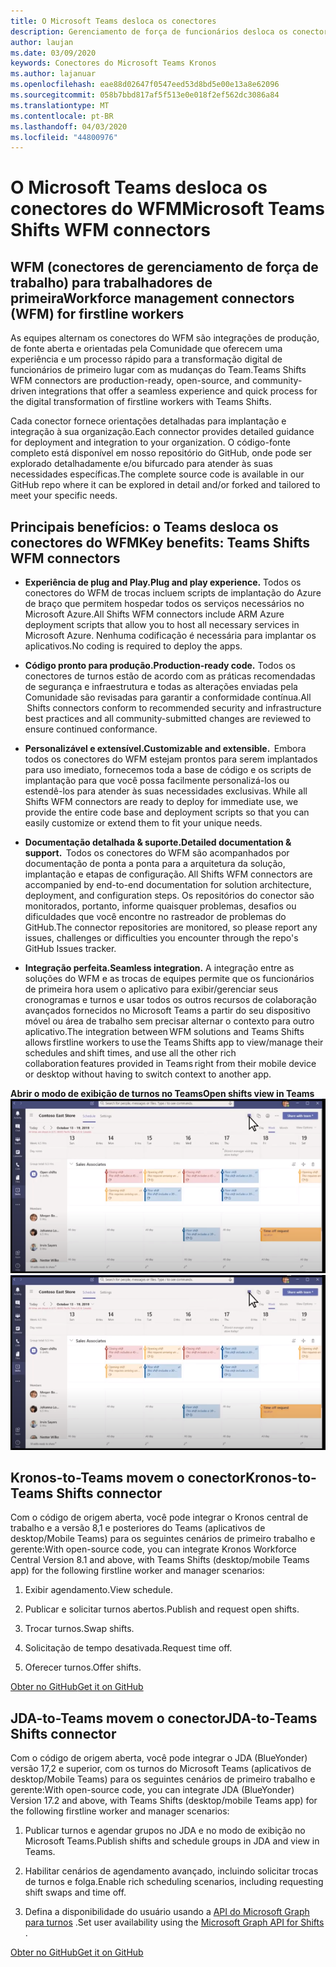 ```yaml
---
title: O Microsoft Teams desloca os conectores
description: Gerenciamento de força de funcionários desloca os conectores para o Teams
author: laujan
ms.date: 03/09/2020
keywords: Conectores do Microsoft Teams Kronos
ms.author: lajanuar
ms.openlocfilehash: eae88d02647f0547eed53d8bd5e00e13a8e62096
ms.sourcegitcommit: 058b7bbd817af5f513e0e018f2ef562dc3086a84
ms.translationtype: MT
ms.contentlocale: pt-BR
ms.lasthandoff: 04/03/2020
ms.locfileid: "44800976"
---
```

# <a name="microsoft-teams-shifts-wfm-connectors"></a><span data-ttu-id="c4121-104">O Microsoft Teams desloca os conectores do WFM</span><span class="sxs-lookup"><span data-stu-id="c4121-104">Microsoft Teams Shifts WFM connectors</span></span>  

## <a name="workforce-management-connectors-wfm-for-firstline-workers"></a><span data-ttu-id="c4121-105">WFM (conectores de gerenciamento de força de trabalho) para trabalhadores de primeira</span><span class="sxs-lookup"><span data-stu-id="c4121-105">Workforce management connectors (WFM) for firstline workers</span></span> 

<span data-ttu-id="c4121-106">As equipes alternam os conectores do WFM são integrações de produção, de fonte aberta e orientadas pela Comunidade que oferecem uma experiência e um processo rápido para a transformação digital de funcionários de primeiro lugar com as mudanças do Team.</span><span class="sxs-lookup"><span data-stu-id="c4121-106">Teams Shifts WFM connectors are production-ready, open-source, and community-driven integrations that offer a seamless experience and quick process for the digital transformation of firstline workers with Teams Shifts.</span></span> 

<span data-ttu-id="c4121-107">Cada conector fornece orientações detalhadas para implantação e integração à sua organização.</span><span class="sxs-lookup"><span data-stu-id="c4121-107">Each connector provides detailed guidance for deployment and integration to your organization.</span></span> <span data-ttu-id="c4121-108">O código-fonte completo está disponível em nosso repositório do GitHub, onde pode ser explorado detalhadamente e/ou bifurcado para atender às suas necessidades específicas.</span><span class="sxs-lookup"><span data-stu-id="c4121-108">The complete source code is available in our GitHub repo where it can be explored in detail and/or forked and tailored to meet your specific needs.</span></span>

## <a name="key-benefits-teams-shifts-wfm-connectors"></a><span data-ttu-id="c4121-109">Principais benefícios: o Teams desloca os conectores do WFM</span><span class="sxs-lookup"><span data-stu-id="c4121-109">Key benefits: Teams Shifts WFM connectors</span></span>

* <span data-ttu-id="c4121-110">**Experiência de plug and Play.**</span><span class="sxs-lookup"><span data-stu-id="c4121-110">**Plug and play experience.**</span></span> <span data-ttu-id="c4121-111">Todos os conectores do WFM de trocas incluem scripts de implantação do Azure de braço que permitem hospedar todos os serviços necessários no Microsoft Azure.</span><span class="sxs-lookup"><span data-stu-id="c4121-111">All Shifts WFM connectors include ARM Azure deployment scripts that allow you to host all necessary services in Microsoft Azure.</span></span> <span data-ttu-id="c4121-112">Nenhuma codificação é necessária para implantar os aplicativos.</span><span class="sxs-lookup"><span data-stu-id="c4121-112">No coding is required to deploy the apps.</span></span>

* <span data-ttu-id="c4121-113">**Código pronto para produção.**</span><span class="sxs-lookup"><span data-stu-id="c4121-113">**Production-ready code.**</span></span> <span data-ttu-id="c4121-114">Todos os conectores de turnos estão de acordo com as práticas recomendadas de segurança e infraestrutura e todas as alterações enviadas pela Comunidade são revisadas para garantir a conformidade contínua.</span><span class="sxs-lookup"><span data-stu-id="c4121-114">All  Shifts connectors conform to recommended security and infrastructure best practices and all community-submitted changes are reviewed to ensure continued conformance.</span></span>

* <span data-ttu-id="c4121-115">**Personalizável e extensível.**</span><span class="sxs-lookup"><span data-stu-id="c4121-115">**Customizable and extensible.**</span></span> <span data-ttu-id="c4121-116"> Embora todos os conectores do WFM estejam prontos para serem implantados para uso imediato, fornecemos toda a base de código e os scripts de implantação para que você possa facilmente personalizá-los ou estendê-los para atender às suas necessidades exclusivas.</span><span class="sxs-lookup"><span data-stu-id="c4121-116"> While all Shifts WFM connectors are ready to deploy for immediate use, we provide the entire code base and deployment scripts so that you can easily customize or extend them to fit your unique needs.</span></span>

* <span data-ttu-id="c4121-117">**Documentação detalhada & suporte.**</span><span class="sxs-lookup"><span data-stu-id="c4121-117">**Detailed documentation & support.**</span></span> <span data-ttu-id="c4121-118"> Todos os conectores do WFM são acompanhados por documentação de ponta a ponta para a arquitetura da solução, implantação e etapas de configuração.</span><span class="sxs-lookup"><span data-stu-id="c4121-118"> All Shifts WFM connectors are accompanied by end-to-end documentation for solution architecture, deployment, and configuration steps.</span></span> <span data-ttu-id="c4121-119">Os repositórios do conector são monitorados, portanto, informe quaisquer problemas, desafios ou dificuldades que você encontre no rastreador de problemas do GitHub.</span><span class="sxs-lookup"><span data-stu-id="c4121-119">The connector repositories are monitored, so please report any issues, challenges or difficulties you encounter through the repo's GitHub Issues tracker.</span></span>

* <span data-ttu-id="c4121-120">**Integração perfeita.**</span><span class="sxs-lookup"><span data-stu-id="c4121-120">**Seamless integration.**</span></span> <span data-ttu-id="c4121-121">A integração entre as soluções do WFM e as trocas de equipes permite que os funcionários de primeira hora usem o aplicativo para exibir/gerenciar seus cronogramas e turnos e usar todos os outros recursos de colaboração avançados fornecidos no Microsoft Teams a partir do seu dispositivo móvel ou área de trabalho sem precisar alternar o contexto para outro aplicativo.</span><span class="sxs-lookup"><span data-stu-id="c4121-121">The integration between WFM solutions and Teams Shifts allows firstline workers to use the Teams Shifts app to view/manage their schedules and shift times, and use all the other rich collaboration features provided in Teams right from their mobile device or desktop without having to switch context to another app.</span></span>

<span data-ttu-id="c4121-122">**Abrir o modo de exibição de turnos no Teams**</span><span class="sxs-lookup"><span data-stu-id="c4121-122">**Open shifts view in Teams**</span></span>  
<span data-ttu-id="c4121-123">![Abrir turnos no Teams](../assets/images/teams-open-shifts-view.png)</span><span class="sxs-lookup"><span data-stu-id="c4121-123">![Open shifts in Teams](../assets/images/teams-open-shifts-view.png)</span></span>

## <a name="kronos-to-teams-shifts-connector"></a><span data-ttu-id="c4121-124">Kronos-to-Teams movem o conector</span><span class="sxs-lookup"><span data-stu-id="c4121-124">Kronos-to-Teams Shifts connector</span></span>

<span data-ttu-id="c4121-125">Com o código de origem aberta, você pode integrar o Kronos central de trabalho e a versão 8,1 e posteriores do Teams (aplicativos de desktop/Mobile Teams) para os seguintes cenários de primeiro trabalho e gerente:</span><span class="sxs-lookup"><span data-stu-id="c4121-125">With open-source code, you can integrate Kronos Workforce Central Version 8.1 and above, with Teams Shifts (desktop/mobile Teams app) for the following firstline worker and manager scenarios:</span></span>

1. <span data-ttu-id="c4121-126">Exibir agendamento.</span><span class="sxs-lookup"><span data-stu-id="c4121-126">View schedule.</span></span>

1. <span data-ttu-id="c4121-127">Publicar e solicitar turnos abertos.</span><span class="sxs-lookup"><span data-stu-id="c4121-127">Publish and request open shifts.</span></span>

1. <span data-ttu-id="c4121-128">Trocar turnos.</span><span class="sxs-lookup"><span data-stu-id="c4121-128">Swap shifts.</span></span>

1. <span data-ttu-id="c4121-129">Solicitação de tempo desativada.</span><span class="sxs-lookup"><span data-stu-id="c4121-129">Request time off.</span></span>

1. <span data-ttu-id="c4121-130">Oferecer turnos.</span><span class="sxs-lookup"><span data-stu-id="c4121-130">Offer shifts.</span></span>

[<span data-ttu-id="c4121-131">Obter no GitHub</span><span class="sxs-lookup"><span data-stu-id="c4121-131">Get it on GitHub</span></span>]( https://aka.ms/KronosShiftsConnector)

## <a name="jda-to-teams-shifts-connector"></a><span data-ttu-id="c4121-132">JDA-to-Teams movem o conector</span><span class="sxs-lookup"><span data-stu-id="c4121-132">JDA-to-Teams Shifts connector</span></span>

<span data-ttu-id="c4121-133">Com o código de origem aberta, você pode integrar o JDA (BlueYonder) versão 17,2 e superior, com os turnos do Microsoft Teams (aplicativos de desktop/Mobile Teams) para os seguintes cenários de primeiro trabalho e gerente:</span><span class="sxs-lookup"><span data-stu-id="c4121-133">With open-source code, you can integrate JDA (BlueYonder) Version 17.2 and above, with Teams Shifts (desktop/mobile Teams app) for the following firstline worker and manager scenarios:</span></span>

1. <span data-ttu-id="c4121-134">Publicar turnos e agendar grupos no JDA e no modo de exibição no Microsoft Teams.</span><span class="sxs-lookup"><span data-stu-id="c4121-134">Publish shifts and schedule groups in JDA and view in Teams.</span></span>

1. <span data-ttu-id="c4121-135">Habilitar cenários de agendamento avançado, incluindo solicitar trocas de turnos e folga.</span><span class="sxs-lookup"><span data-stu-id="c4121-135">Enable rich scheduling scenarios, including requesting shift swaps and time off.</span></span>

1. <span data-ttu-id="c4121-136">Defina a disponibilidade do usuário usando a [API do Microsoft Graph para turnos](/graph/api/resources/shift?view=graph-rest-beta) .</span><span class="sxs-lookup"><span data-stu-id="c4121-136">Set  user availability using the [Microsoft Graph API for Shifts](/graph/api/resources/shift?view=graph-rest-beta) .</span></span>

[<span data-ttu-id="c4121-137">Obter no GitHub</span><span class="sxs-lookup"><span data-stu-id="c4121-137">Get it on GitHub</span></span>](https://aka.ms/JDAShiftsConnector)</br></br>
